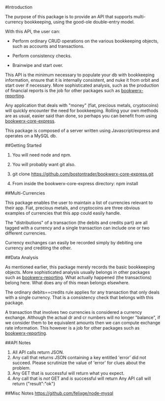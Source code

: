 #Introduction

The purpose of this package is to provide an API that supports multi-currency
 bookkeeping, using the good-ole double-entry model.

With this API, the user can:

* Perform ordinary CRUD operations on the various bookkeeping objects,
such as accounts and transactions.

* Perform consistency checks.

* Brainwipe and start over.

This API is the minimum necessary to populate your db with bookkeeping information,
ensure that it is internally consistent, and nuke it from orbit and start over if necessary.
More sophisticated analysis, such as the production of financial reports is the
job for other packages such as [bookwerx-reporting](http://github.com/bostontrader/bookwerx-reporting).

Any application that deals with "money" (fiat, precious metals, cryptocoins) will
quickly encounter the need for bookkeeping.  Rolling your own methods are as usual, easier said than done, so
perhaps you can benefit from using [bookwerx-core-express](http://github.com/bostontrader/bookwerx-core-express).

This package is composed of a server written using
Javascript/express and operates on a MySQL db.

##Getting Started

1. You will need node and npm.

2. You will probably want git also.

3. git clone https://github.com/bostontrader/bookwerx-core-express.git

4. From inside the bookwerx-core-express directory: npm install


##Multi-Currencies

This package enables the user to maintain a list of currencies relevant to their app.
Fiat, precious metals, and cryptocoins are three obvious examples of currencies that
this app could easily handle.

The "distributions" of a transaction (the debits and credits part) are all tagged
with a currency and a single transaction can include one or two different
currencies.

Currency exchanges can easily be recorded simply by debiting one currency and
crediting the other.

##Data Analysis

As mentioned earlier, this package merely records the basic bookkeeping objects.
More sophisticated analysis usually belongs in other packages such as
[bookwerx-reporting](http://github.com/bostontrader/bookwerx-reporting).  What actually happened (the transactions) belong here.
What does any of this mean belongs elsewhere.

The ordinary debits==credits rule applies for any transaction that only deals
 with a single currency.  That is a consistency check that belongs with this package.

A transaction that involves two currencies is considered a currency exchange.
Although the actual dr and cr numbers will no longer "balance", if we consider
them to be equivalent amounts then we can compute exchange rate information.
This however is a job for other packages such as [bookwerx-reporting](http://github.com/bostontrader/bookwerx-reporting).

##API Notes
1. All API calls return JSON.
2. Any call that returns JSON containing a key
entitled 'error' did not succeed.  Please scrutinize the
value of 'error' for clues about the problem.
3. Any GET that is successful will return what you expect.
4. Any call that is _not_ GET and _is_ successful will
return
Any API call will return {"result":"ok"}


##Misc Notes
https://github.com/felixge/node-mysql